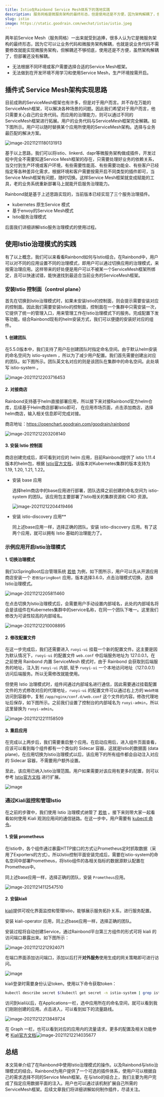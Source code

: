 ```yaml
---
title: Istio在Rainbond Service Mesh体系下的落地实践
description: 服务网格是微服务架构的最终形态，但是使用还是不方便，因为架构解耦了，但部署还没有解耦。
slug: istio
image: https://static.goodrain.com/wechat/istio/istio.jpeg
---
```


两年前Service Mesh（服务网格）一出来就受到追捧，很多人认为它是微服务架构的最终形态，因为它可以让业务代码和微服务架构解耦，也就是说业务代码不需要修改就能实现微服务架构，但解耦还不够彻底，使用还是不方便，虽然架构解耦了，但部署还没有解耦。

- 无法根据不同环境或客户需要选择合适的Service Mesh框架。
- 无法做到在开发环境不用学习和使用Service Mesh，生产环境按需开启。

## 插件式 Service Mesh架构实现思路

目前成熟的ServiceMesh框架也有许多，但是对于用户而言。并不存在万能的ServiceMesh框架，可以解决各种场景的问题。因此我们希望对于用户而言，他只需要关心自己的业务代码。而应用的治理能力，则可以通过不同的ServiceMesh框架进行拓展。用户的业务代码与ServiceMesh框架完全解耦。如下图所示。用户可以随时替换某个应用所使用的ServiceMesh架构。选择与业务最匹配的解决方案。

![image-20211211180131913](https://cdn.jsdelivr.net/gh/yangkaa/images@main/works/image-20211211180131913.png)

基于以上思路，我们可以将istio、linkerd、dapr等微服务架构做成插件，开发过程中完全不需要知道Service Mesh框架的存在，只需要处理好业务的依赖关系，当交付到生产环境或客户环境，有些需要性能高、有些需要功能全、有些客户已经指定等各种差异化需求，根据环境和客户需要按需开启不同类型的插件即可，当Service Mesh框架有问题，随时切换。这样Service Mesh框架就变成赋能的工具，老的业务系统重新部署马上就能开启服务治理能力。

Rainbond就是基于上述思路实现的，当前版本已经实现了三个服务治理插件。

- kubernetes 原生Service 模式
- 基于envoy的Service Mesh模式
- Istio服务治理模式

后面我们详细讲解Istio服务治理模式的使用过程。

## 使用Istio治理模式的实践

有了以上概念，我们可以来看看Rainbond如何与Istio结合。在Rainbond中，用户可以对不同的应用设置不同的治理模式，即用户可以通过切换应用的治理模式，来按需治理应用。这样带来的好处便是用户可以不被某一个ServiceMesh框架所绑定，且可以快速试错，能快速找到最适合当前业务的ServiceMesh框架。

### 安装Istio 控制面（control plane）

首先在切换到Istio治理模式时，如果未安装Istio的控制面，则会提示需要安装对应的控制面。因此我们需要安装Istio的控制面，控制面在一个集群中只需安装一次，它提供了统一的管理入口，用来管理工作在Istio治理模式下的服务。完成配置下发等功能。结合Rainbond现有的helm安装方式，我们可以便捷的安装好对应的组件。

#### 1. 创建团队

在5.5.0版本中，我们支持了用户在创建团队时指定命名空间。由于默认helm安装的命名空间为 istio-system ，所以为了减少用户配置。我们首先需要创建出对应的团队。如下图所示。团队英文名对应的则是该团队在集群中的命名空间。此处填写  istio-system 。

![image-20211212203716453](https://ghproxy.com/https://raw.githubusercontent.com/yangkaa/images/main/works/image-20211212203716453.png)

#### 2. 对接商店

Rainbond支持基于helm直接部署应用，所以接下来对接Rainbond官方helm仓库，后续基于Helm商店部署Istio即可， 在应用市场页面，点击添加商店，选择helm商店，输入相关信息即可完成对接。

商店地址：https://openchart.goodrain.com/goodrain/rainbond

![image-20211212203208140](https://ghproxy.com/https://raw.githubusercontent.com/yangkaa/images/main/works/image-20211212203208140.png)

#### 3. 安装 Istio 控制面

商店创建完成后，即可看到对应的 helm 应用，目前Rainbond提供了 istio 1.11.4 版本的helm包，根据 [Istio官方文档](https://istio.io/latest/docs/releases/supported-releases/)，该版本对Kubernetes集群的版本支持为 1.19, 1.20, 1.21, 1.22。

- 安装 base 应用

  选择helm商店中的base应用进行部署，团队选择之前创建的命名空间为 istio-system 的团队。该应用包主要部署了Istio相关的集群资源和 CRD 资源。

  ![image-20211212204419466](https://ghproxy.com/https://raw.githubusercontent.com/yangkaa/images/main/works/image-20211212204419466.png)

- 安装 istio-discovery 应用\*\*

  同上述base应用一样，选择正确的团队。安装 istio-discovery 应用。有了这两个应用，就可以拥有 Istio 基础的治理能力了。

### 示例应用开启Istio治理模式

#### 1. 切换治理模式

我们以SpringBoot后台管理系统 [若依](https://gitee.com/y_project/RuoYi) 为例，如下图所示，用户可以先从开源应用商店安装一个 `若依SpringBoot` 应用，版本选择3.6.0，点击治理模式切换，选择Istio治理模式。

![image-20211212205811460](https://grstatic.oss-cn-shanghai.aliyuncs.com/docs/5.5/user-manual/app-manage/deploy-istio/network.jpg)

在点击切换为Istio治理模式后，会需要用户手动设置内部域名，此处的内部域名将会是该组件在Kubernetes集群中的service名称，在同一个团队下唯一。这里我们修改为可读性较高的内部域名。

![image-20211212210008895](https://grstatic.oss-cn-shanghai.aliyuncs.com/docs/5.5/user-manual/app-manage/deploy-istio/model.png)

#### 2. 修改配置文件

在这一步完成后，我们还需要进入 `ruoyi-ui` 挂载一个新的配置文件。这主要是因为默认情况下，`ruoyi-ui` 的配置文件 `web.conf`  中后端服务地址为 127.0.0.1，在之前使用 Rainbond 内置 ServiceMesh 模式时，由于 Rainbond 会获取到后端服务的地址，注入到 `ruoyi-ui` 内部, 赋予 `ruoyi-ui` 一个本地访问地址（127.0.0.1）访问后端服务。所以无需修改就能使用。

但使用 Istio 治理模式时，组件间通过内部域名进行通信，因此需要通过挂载配置文件的方式修改对应的代理地址，`ruoyi-ui` 的配置文件可以通过右上方的 `Web终端` 访问到容器中，复制 `/app/nginx/conf.d/web.conf` 这个文件的内容。修改代理地址后保存，如下图所示。之前我们设置了控制台的内部域名为 `ruoyi-admin`，所以这里替换为 `ruoyi-admin`。

![image-20211212211158509](https://grstatic.oss-cn-shanghai.aliyuncs.com/docs/5.5/user-manual/app-manage/deploy-istio/conf.jpg)

#### 3. 重启应用

在完成以上两步后，我们需要重启整个应用。在启动应用后，进入组件页面查看，应该可以看到每个组件都有一个类似的 Sidecar 容器，这就是Istio的数据面 (data plane)，在应用切换为Istio治理模式以后，该应用下的所有组件都会自动注入对应的 Sidecar 容器，不需要用户额外设置。

至此，该应用已纳入Istio治理范围。用户如果需要对该应用有更多的配置，则可以参考 [Istio官方文档](https://istio.io/latest/docs/setup/getting-started/#dashboard) 进行扩展。

![image](https://grstatic.oss-cn-shanghai.aliyuncs.com/docs/5.5/user-manual/app-manage/deploy-istio/dataplane.png)

### 通过Kiali监控和管理Istio

在之前的步骤中，我们使用 Istio 治理模式纳管了 [若依](https://gitee.com/y_project/RuoYi) 。接下来则带大家一起看看如何使用 Kiali 观测应用间的通信链路。在这一步中，用户需要有 [kubectl 命令](https://www.rainbond.com/docs/user-operations/tools/kubectl?channel=toutiao)。

#### 1. 安装 prometheus

在Istio中，各个组件通过暴露HTTP接口的方式让Prometheus定时抓取数据（采用了Exporters的方式）。所以Istio控制平面安装完成后，需要在istio-system的命名空间中部署Prometheus，将Istio组件的各相关指标的数据源默认配置在Prometheus中。

同上述base应用一样，选择正确的团队，安装 `Prometheus`应用。

![image-20211214112547510](https://grstatic.oss-cn-shanghai.aliyuncs.com/docs/5.5/user-manual/app-manage/deploy-istio/deploy-prometheus.png)

#### 2. 安装kiali

[kiali](https://kiali.io/)提供可视化界面监控和管理Istio，能够展示服务拓扑关系，进行服务配置。

安装 kiali-operator 应用，同上述base应用一样，选择正确的团队。

安装过程将自动创建Service，通过Rainbond平台第三方组件的形式可将 kiali 的访问端口暴露出来。如下图所示：

![image-20211212212924071](https://grstatic.oss-cn-shanghai.aliyuncs.com/docs/5.5/user-manual/app-manage/deploy-istio/create-kiali-third-party.png)

在端口界面添加访问端口，添加以后打开**对外服务**使用生成的网关策略即可进行访问。

![image](https://grstatic.oss-cn-shanghai.aliyuncs.com/docs/5.5/user-manual/app-manage/deploy-istio/port.jpg)

kiali登录时需要身份认证token，使用以下命令获取token：

```bash
kubectl describe secret $(kubectl get secret -n istio-system | grep istiod-token |awk '{print $1}') -n istio-system
```

访问到kiali以后，在Applications一栏，选中应用所在的命名空间，就可以看到我们刚刚创建的应用。点击进入，可以看到如下的流量路线。

![image-20211212213849724](https://grstatic.oss-cn-shanghai.aliyuncs.com/docs/5.5/user-manual/app-manage/deploy-istio/overview.png)

在 Graph 一栏，也可以看到对应的应用内的流量请求。更多的配置及相关功能参考 [Kiali官方文档](https://kiali.io/docs/installation/quick-start/)![image-20211212214035677](https://grstatic.oss-cn-shanghai.aliyuncs.com/docs/5.5/user-manual/app-manage/deploy-istio/display.png)

## 总结

本文简单介绍了在Rainbond中使用Istio治理模式的操作。以及Rainbond与Istio治理模式的结合。Rainbond为用户提供了一个可选的插件体系，使用户可以根据自己的需求选择不同的Service Mesh框架。在与Istio的结合上，我们主要为用户完成了指定应用数据平面的注入。用户也可以通过该机制扩展自己所需的ServiceMesh框架。后续文章我们将详细讲解如何制作插件，尽请关注。
